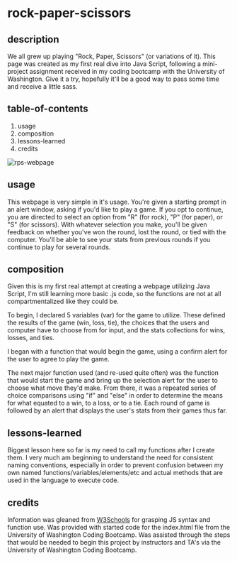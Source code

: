 # rock-paper-scissors

## description
We all grew up playing "Rock, Paper, Scissors" (or variations of it). This page was created as my first real dive into Java Script, following a mini-project assignment received in my coding bootcamp with the University of Washington. 
Give it a try, hopefully it'll be a good way to pass some time and receive a little sass.

## table-of-contents
1. usage
2. composition
3. lessons-learned
4. credits

 ![rps-webpage](https://user-images.githubusercontent.com/104105172/175758031-b429b149-88fe-4d98-9db1-0f6514c12f24.jpg)
 
## usage
This webpage is very simple in it's usage. You're given a starting prompt in an alert window, asking if you'd like to play a game. If you opt to continue, you are directed to select an option from "R" (for rock), "P" (for paper), or "S" (for scissors). With whatever selection you make, you'll be given feedback on whether you've won the round, lost the round, or tied with the computer. You'll be able to see your stats from previous rounds if you continue to play for several rounds.

## composition
Given this is my first real attempt at creating a webpage utilizing Java Script, I'm still learning more basic .js code, so the functions are not at all compartmentalized like they could be. 

To begin, I declared 5 variables (var) for the game to utilize. These defined the results of the game (win, loss, tie), the choices that the users and computer have to choose from for input, and the stats collections for wins, losses, and ties. 

I began with a function that would begin the game, using a confirm alert for the user to agree to play the game. 

The next major function used (and re-used quite often) was the function that would start the game and bring up the selection alert for the user to choose what move they'd make.  From there, it was a repeated series of choice comparisons using "if" and "else" in order to determine the means for what equated to a win, to a loss, or to a tie. 
Each round of game is followed by an alert that displays the user's stats from their games thus far.

## lessons-learned
Biggest lesson here so far is my need to call my functions after I create them. I very much am beginning to understand the need for consistent naming conventions, especially in order to prevent confusion between my own named functions/variables/elements/etc and actual methods that are used in the language to execute code.

## credits
Information was gleaned from [W3Schools](https://www.w3schools.com/default.asp) for grasping JS syntax and function use.
Was provided with started code for the index.html file from the University of Washington Coding Bootcamp.
Was assisted through the steps that would be needed to begin this project by instructors and TA's via the University of Washington Coding Bootcamp.

